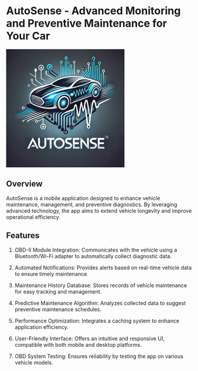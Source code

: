 # AutoSense - Advanced Monitoring and Preventive Maintenance for Your Car

![AutoSense Logo](./assets/logo_small.jpeg)

## Overview

AutoSense is a mobile application designed to enhance vehicle maintenance, management, and preventive diagnostics. By leveraging advanced technology, the app aims to extend vehicle longevity and improve operational efficiency.

## Features

1. OBD-II Module Integration: Communicates with the vehicle using a Bluetooth/Wi-Fi adapter to automatically collect diagnostic data.

2. Automated Notifications: Provides alerts based on real-time vehicle data to ensure timely maintenance.

3. Maintenance History Database: Stores records of vehicle maintenance for easy tracking and management.

4. Predictive Maintenance Algorithm: Analyzes collected data to suggest preventive maintenance schedules.

5. Performance Optimization: Integrates a caching system to enhance application efficiency.

6. User-Friendly Interface: Offers an intuitive and responsive UI, compatible with both mobile and desktop platforms.

7. OBD System Testing: Ensures reliability by testing the app on various vehicle models.